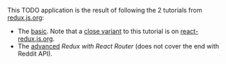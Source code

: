 This TODO application is the result of following the 2 tutorials from [redux.js.org](https://redux.js.org):
- The [basic](https://redux.js.org/basics/basic-tutorial). Note that a [close variant](https://react-redux.js.org/introduction/basic-tutorial) to this tutorial is on [react-redux.js.org](https://react-redux.js.org).
- The [advanced](https://redux.js.org/advanced/usage-with-react-router) _Redux with React Router_ (does not cover the end with Reddit API).
